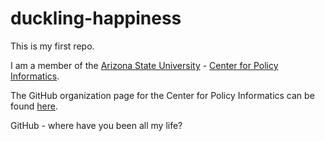 duckling-happiness
==================

This is my first repo. 

I am a member of the [Arizona State University](http://www.asu.edu) - [Center for Policy Informatics](http://cpi.asu.edu).

The GitHub organization page for the Center for Policy Informatics can be found [here](https://github.com/orgs/ASU-CPI).

GitHub - where have you been all my life?

